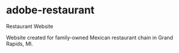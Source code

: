 # adobe-restaurant
Restaurant Website

Website created for family-owned Mexican restaurant chain in Grand Rapids, MI.
